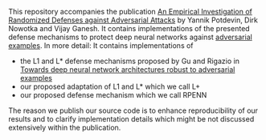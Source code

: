 This repository accompanies the publication [An Empirical Investigation of Randomized Defenses against Adversarial Attacks](https://arxiv.org/abs/1909.05580) by Yannik Potdevin, Dirk Nowotka and Vijay Ganesh. It contains implementations of the presented defense mechanisms to protect deep neural networks against [adversarial examples](https://arxiv.org/abs/1312.6199).
In more detail: It contains implementations of
 * the L1 and L* defense mechanisms proposed by Gu and Rigazio in [Towards deep neural network architectures robust to adversarial examples](http://arxiv.org/abs/1412.5068)
 * our proposed adaptation of L1 and L* which we call L+
 * our proposed defense mechanism which we call RPENN

The reason we publish our source code is to enhance reproducibility of our results and to clarify implementation details which might be not discussed extensively within the publication.
